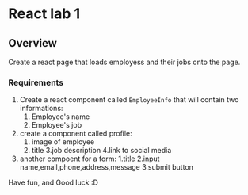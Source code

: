# React lab 1

## Overview
Create a react page that loads employess and their jobs onto the page.

### Requirements
1. Create a react component called <code>EmployeeInfo</code> that will contain two informations: 
    1. Employee's name
    2. Employee's job
2. create a component called profile:
    1. image of employee 
    2. title 
    3.job description
    4.link to social media
3. another compoent for a form:
    1.title
    2.input name,email,phone,address,message
    3.submit button

Have fun, and Good luck :D 
